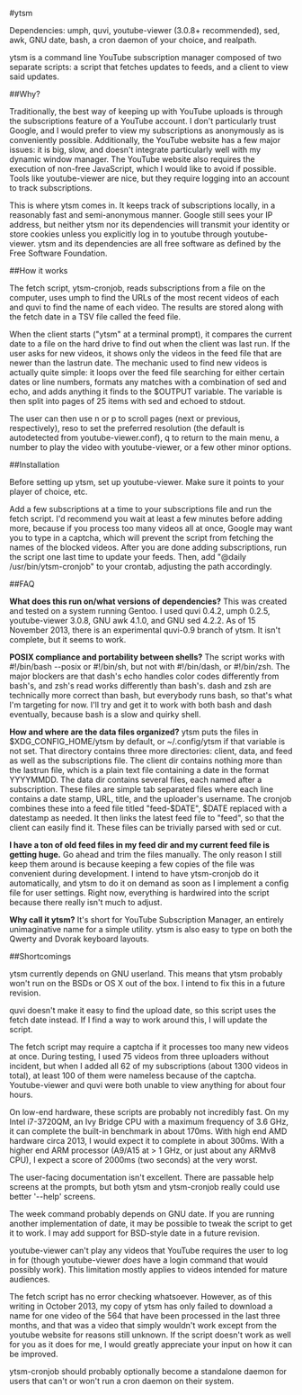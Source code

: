 #ytsm

Dependencies: umph, quvi, youtube-viewer (3.0.8+ recommended), sed, awk, GNU date, bash, a cron daemon of your choice, and realpath.

ytsm is a command line YouTube subscription manager composed of two separate scripts: a script that fetches updates to feeds, and a client to view said updates.

##Why?

Traditionally, the best way of keeping up with YouTube uploads is through the subscriptions feature of a YouTube account. I don't particularly trust Google, and I would prefer to view my subscriptions as anonymously as is conveniently possible. Additionally, the YouTube website has a few major issues: it is big, slow, and doesn't integrate particularly well with my dynamic window manager. The YouTube website also requires the execution of non-free JavaScript, which I would like to avoid if possible. Tools like youtube-viewer are nice, but they require logging into an account to track subscriptions.

This is where ytsm comes in. It keeps track of subscriptions locally, in a reasonably fast and semi-anonymous manner. Google still sees your IP address, but neither ytsm nor its dependencies will transmit your identity or store cookies unless you explicitly log in to youtube through youtube-viewer. ytsm and its dependencies are all free software as defined by the Free Software Foundation.

##How it works

The fetch script, ytsm-cronjob, reads subscriptions from a file on the computer, uses umph to find the URLs of the most recent videos of each and quvi to find the name of each video. The results are stored along with the fetch date in a TSV file called the feed file.

When the client starts ("ytsm" at a terminal prompt), it compares the current date to a file on the hard drive to find out when the client was last run. If the user asks for new videos, it shows only the videos in the feed file that are newer than the lastrun date. The mechanic used to find new videos is actually quite simple: it loops over the feed file searching for either certain dates or line numbers, formats any matches with a combination of sed and echo, and adds anything it finds to the $OUTPUT variable. The variable is then split into pages of 25 items with sed and echoed to stdout.

The user can then use n or p to scroll pages (next or previous, respectively), reso to set the preferred resolution (the default is autodetected from youtube-viewer.conf), q to return to the main menu, a number to play the video with youtube-viewer, or a few other minor options.

##Installation

Before setting up ytsm, set up youtube-viewer. Make sure it points to your player of choice, etc.

Add a few subscriptions at a time to your subscriptions file and run the fetch script. I'd recommend you wait at least a few minutes before adding more, because if you process too many videos all at once, Google may want you to type in a captcha, which will prevent the script from fetching the names of the blocked videos. After you are done adding subscriptions, run the script one last time to update your feeds. Then, add "@daily /usr/bin/ytsm-cronjob" to your crontab, adjusting the path accordingly.

##FAQ

<b>What does this run on/what versions of dependencies?</b>
This was created and tested on a system running Gentoo. I used quvi 0.4.2, umph 0.2.5, youtube-viewer 3.0.8, GNU awk 4.1.0, and GNU sed 4.2.2. As of 15 November 2013, there is an experimental quvi-0.9 branch of ytsm. It isn't complete, but it seems to work.

<b>POSIX compliance and portability between shells?</b>
The script works with #!/bin/bash --posix or #!/bin/sh, but not with #!/bin/dash, or #!/bin/zsh. The major blockers are that dash's echo handles color codes differently from bash's, and zsh's read works differently than bash's. dash and zsh are technically more correct than bash, but everybody runs bash, so that's what I'm targeting for now. I'll try and get it to work with both bash and dash eventually, because bash is a slow and quirky shell.

<b>How and where are the data files organized?</b>
ytsm puts the files in $XDG_CONFIG_HOME/ytsm by default, or ~/.config/ytsm if that variable is not set. That directory contains three more directories: client, data, and feed as well as the subscriptions file. The client dir contains nothing more than the lastrun file, which is a plain text file containing a date in the format YYYYMMDD. The data dir contains several files, each named after a subscription. These files are simple tab separated files where each line contains a date stamp, URL, title, and the uploader's username. The cronjob combines these into a feed file titled "feed-$DATE", $DATE replaced with a datestamp as needed. It then links the latest feed file to "feed", so that the client can easily find it. These files can be trivially parsed with sed or cut.

<b>I have a ton of old feed files in my feed dir and my current feed file is getting huge.</b>
Go ahead and trim the files manually. The only reason I still keep them around is because keeping a few copies of the file was convenient during development. I intend to have ytsm-cronjob do it automatically, and ytsm to do it on demand as soon as I implement a config file for user settings. Right now, everything is hardwired into the script because there really isn't much to adjust.

<b>Why call it ytsm?</b>
It's short for YouTube Subscription Manager, an entirely unimaginative name for a simple utility. ytsm is also easy to type on both the Qwerty and Dvorak keyboard layouts.

##Shortcomings

ytsm currently depends on GNU userland. This means that ytsm probably won't run on the BSDs or OS X out of the box. I intend to fix this in a future revision.

quvi doesn't make it easy to find the upload date, so this script uses the fetch date instead. If I find a way to work around this, I will update the script.

The fetch script may require a captcha if it processes too many new videos at once. During testing, I used 75 videos from three uploaders without incident, but when I added all 62 of my subscriptions (about 1300 videos in total), at least 100 of them were nameless because of the captcha. Youtube-viewer and quvi were both unable to view anything for about four hours.

On low-end hardware, these scripts are probably not incredibly fast. On my Intel i7-3720QM, an Ivy Bridge CPU with a maximum frequency of 3.6 GHz, it can complete the built-in benchmark in about 170ms. With high end AMD hardware circa 2013, I would expect it to complete in about 300ms. With a higher end ARM processor (A9/A15 at > 1 GHz, or just about any ARMv8 CPU), I expect a score of 2000ms (two seconds) at the very worst.

The user-facing documentation isn't excellent. There are passable help screens at the prompts, but both ytsm and ytsm-cronjob really could use better '--help' screens.

The week command probably depends on GNU date. If you are running another implementation of date, it may be possible to tweak the script to get it to work. I may add support for BSD-style date in a future revision.

youtube-viewer can't play any videos that YouTube requires the user to log in for (though youtube-viewer _does_ have a login command that would possibly work). This limitation mostly applies to videos intended for mature audiences.

The fetch script has no error checking whatsoever. However, as of this writing in October 2013, my copy of ytsm has only failed to download a name for one video of the 564 that have been processed in the last three months, and that was a video that simply wouldn't work except from the youtube website for reasons still unknown. If the script doesn't work as well for you as it does for me, I would greatly appreciate your input on how it can be improved.

ytsm-cronjob should probably optionally become a standalone daemon for users that can't or won't run a cron daemon on their system.
